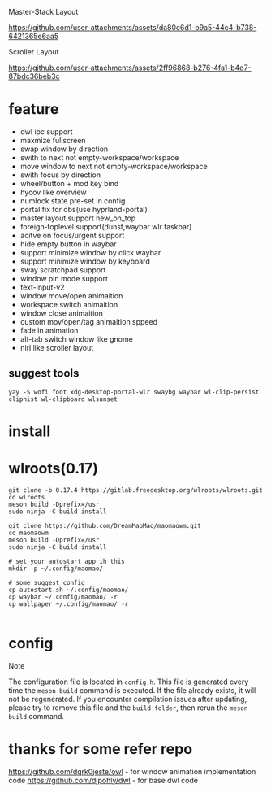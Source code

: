 
Master-Stack Layout

https://github.com/user-attachments/assets/da80c6d1-b9a5-44c4-b738-6421365e6aa5


Scroller Layout

https://github.com/user-attachments/assets/2ff96868-b276-4fa1-b4d7-87bdc36beb3c



# feature
- dwl ipc support
- maxmize fullscreen
- swap window by direction
- swith to next not empty-workspace/workspace
- move window to next not empty-workspace/workspace
- swith focus by direction
- wheel/button + mod key bind
- hycov like overview
- numlock state pre-set in config
- portal fix for obs(use hyprland-portal)
- master layout support new_on_top
- foreign-toplevel support(dunst,waybar wlr taskbar)
- acitve on focus/urgent support
- hide empty button in waybar
- support minimize window by click waybar
- support minimize window by keyboard
- sway scratchpad support 
- window pin mode support
- text-input-v2
- window move/open animaition
- workspace switch animaition
- window close animaition
- custom mov/open/tag animaition sppeed
- fade in animation
- alt-tab switch window like gnome
- niri like scroller layout


## suggest tools
```
yay -S wofi foot xdg-desktop-portal-wlr swaybg waybar wl-clip-persist cliphist wl-clipboard wlsunset

```

# install 
# wlroots(0.17)
```
git clone -b 0.17.4 https://gitlab.freedesktop.org/wlroots/wlroots.git
cd wlroots
meson build -Dprefix=/usr
sudo ninja -C build install

git clone https://github.com/DreamMaoMao/maomaowm.git
cd maomaowm
meson build -Dprefix=/usr
sudo ninja -C build install

# set your autostart app ih this
mkdir -p ~/.config/maomao/

# some suggest config
cp autostart.sh ~/.config/maomao/
cp waybar ~/.config/maomao/ -r 
cp wallpaper ~/.config/maomao/ -r


```

# config
> [!NOTE]
> The configuration file is located in `config.h`. This file is generated every time the `meson build` command is executed. If the file already exists, it will not be regenerated. If you encounter compilation issues after updating, please try to remove this file and the `build folder`, then rerun the `meson build` command.

# thanks for some refer repo 
https://github.com/dqrk0jeste/owl - for window animation implementation code
https://github.com/djpohly/dwl - for base dwl code

